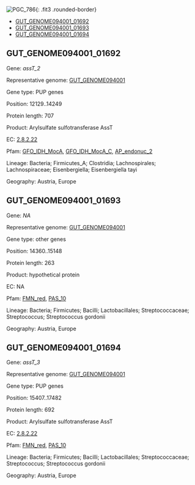![PGC_786](../static/images/Clusters_figure/PGC_786.jpg){: .fit3 .rounded-border}

<ul id="myTab" class="nav nav-tabs">
  <li class="active">
        <a href="#tab1" data-toggle="tab">GUT_GENOME094001_01692</a>
  </li>
<li><a href="#tab2" data-toggle="tab">GUT_GENOME094001_01693</a></li>
<li><a href="#tab3" data-toggle="tab">GUT_GENOME094001_01694</a></li>
</ul>

<div id="myTabContent" class="tab-content">
  <div class="tab-pane fade in active" id="tab1">

<h2 id="GUT_GENOME094001_01692">GUT_GENOME094001_01692</h2>
<p>Gene: <em>assT_2</em>
<p>Representative genome: <a href="https://www.ebi.ac.uk/metagenomics/genomes/MGYG-HGUT-02330">GUT_GENOME094001</a></p>
<p>Gene type: PUP genes</p>
<p>Position: 12129..14249</p>
<p>Protein length: 707</p>
<p>Product: Arylsulfate sulfotransferase AssT</p>
<p>EC: <a href="https://www.brenda-enzymes.org/enzyme.php?ecno=2.8.2.22">2.8.2.22</a></p>
<p>Pfam: <a href="http://pfam.xfam.org/family/GFO_IDH_MocA">GFO_IDH_MocA</a>, <a href="http://pfam.xfam.org/family/GFO_IDH_MocA_C">GFO_IDH_MocA_C</a>, <a href="http://pfam.xfam.org/family/AP_endonuc_2">AP_endonuc_2</a></p>
<p>Lineage: Bacteria; Firmicutes_A; Clostridia; Lachnospirales; Lachnospiraceae; Eisenbergiella; Eisenbergiella tayi</p>
<p>Geography: Austria, Europe</p>
  </div>

  <div class="tab-pane fade" id="tab2">

<h2 id="GUT_GENOME094001_01693">GUT_GENOME094001_01693</h2>
<p>Gene: <em>NA</em></p>
<p>Representative genome: <a href="https://www.ebi.ac.uk/metagenomics/genomes/MGYG-HGUT-01342">GUT_GENOME094001</a></p>
<p>Gene type: other genes</p>
<p>Position: 14360..15148</p>
<p>Protein length: 263</p>
<p>Product: hypothetical protein</p>
<p>EC: NA</p>
<p>Pfam: <a href="http://pfam.xfam.org/family/FMN_red">FMN_red</a>, <a href="http://pfam.xfam.org/family/PAS_10">PAS_10</a></p>
<p>Lineage: Bacteria; Firmicutes; Bacilli; Lactobacillales; Streptococcaceae; Streptococcus; Streptococcus gordonii</p>
<p>Geography: Austria, Europe</p>

  </div>
  <div class="tab-pane fade" id="tab3">

<h2 id="GUT_GENOME094001_01694">GUT_GENOME094001_01694</h2>
<p>Gene: <em>assT_3</em></p>
<p>Representative genome: <a href="https://www.ebi.ac.uk/metagenomics/genomes/MGYG-HGUT-01342">GUT_GENOME094001</a></p>
<p>Gene type: PUP genes</p>
<p>Position: 15407..17482</p>
<p>Protein length: 692</p>
<p>Product: Arylsulfate sulfotransferase AssT</p>
<p>EC: <a href="https://www.brenda-enzymes.org/enzyme.php?ecno=2.8.2.22">2.8.2.22</a></p>
<p>Pfam: <a href="http://pfam.xfam.org/family/FMN_red">FMN_red</a>, <a href="http://pfam.xfam.org/family/PAS_10">PAS_10</a></p>
<p>Lineage: Bacteria; Firmicutes; Bacilli; Lactobacillales; Streptococcaceae; Streptococcus; Streptococcus gordonii</p>
<p>Geography: Austria, Europe</p>

  </div>
</div>
